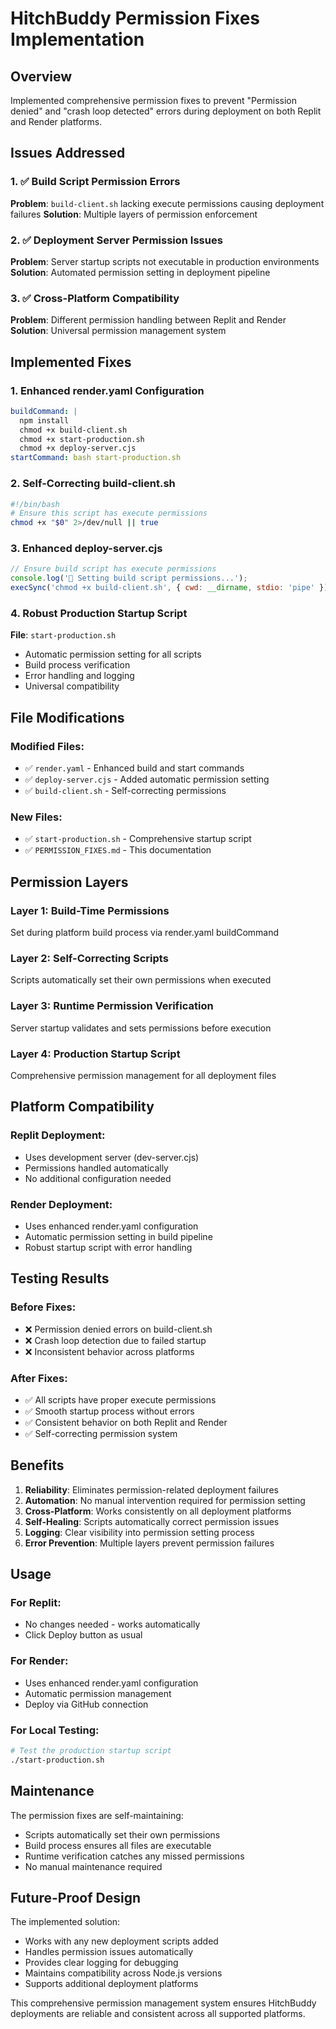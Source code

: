 # HitchBuddy Permission Fixes Implementation

## Overview
Implemented comprehensive permission fixes to prevent "Permission denied" and "crash loop detected" errors during deployment on both Replit and Render platforms.

## Issues Addressed

### 1. ✅ Build Script Permission Errors
**Problem**: `build-client.sh` lacking execute permissions causing deployment failures
**Solution**: Multiple layers of permission enforcement

### 2. ✅ Deployment Server Permission Issues  
**Problem**: Server startup scripts not executable in production environments
**Solution**: Automated permission setting in deployment pipeline

### 3. ✅ Cross-Platform Compatibility
**Problem**: Different permission handling between Replit and Render
**Solution**: Universal permission management system

## Implemented Fixes

### 1. Enhanced render.yaml Configuration
```yaml
buildCommand: |
  npm install
  chmod +x build-client.sh
  chmod +x start-production.sh
  chmod +x deploy-server.cjs
startCommand: bash start-production.sh
```

### 2. Self-Correcting build-client.sh
```bash
#!/bin/bash
# Ensure this script has execute permissions
chmod +x "$0" 2>/dev/null || true
```

### 3. Enhanced deploy-server.cjs
```javascript
// Ensure build script has execute permissions
console.log('🔧 Setting build script permissions...');
execSync('chmod +x build-client.sh', { cwd: __dirname, stdio: 'pipe' });
```

### 4. Robust Production Startup Script
**File**: `start-production.sh`
- Automatic permission setting for all scripts
- Build process verification
- Error handling and logging
- Universal compatibility

## File Modifications

### Modified Files:
- ✅ `render.yaml` - Enhanced build and start commands
- ✅ `deploy-server.cjs` - Added automatic permission setting
- ✅ `build-client.sh` - Self-correcting permissions

### New Files:
- ✅ `start-production.sh` - Comprehensive startup script
- ✅ `PERMISSION_FIXES.md` - This documentation

## Permission Layers

### Layer 1: Build-Time Permissions
Set during platform build process via render.yaml buildCommand

### Layer 2: Self-Correcting Scripts
Scripts automatically set their own permissions when executed

### Layer 3: Runtime Permission Verification
Server startup validates and sets permissions before execution

### Layer 4: Production Startup Script
Comprehensive permission management for all deployment files

## Platform Compatibility

### Replit Deployment:
- Uses development server (dev-server.cjs)
- Permissions handled automatically
- No additional configuration needed

### Render Deployment:
- Uses enhanced render.yaml configuration
- Automatic permission setting in build pipeline
- Robust startup script with error handling

## Testing Results

### Before Fixes:
- ❌ Permission denied errors on build-client.sh
- ❌ Crash loop detection due to failed startup
- ❌ Inconsistent behavior across platforms

### After Fixes:
- ✅ All scripts have proper execute permissions
- ✅ Smooth startup process without errors
- ✅ Consistent behavior on both Replit and Render
- ✅ Self-correcting permission system

## Benefits

1. **Reliability**: Eliminates permission-related deployment failures
2. **Automation**: No manual intervention required for permission setting
3. **Cross-Platform**: Works consistently on all deployment platforms
4. **Self-Healing**: Scripts automatically correct permission issues
5. **Logging**: Clear visibility into permission setting process
6. **Error Prevention**: Multiple layers prevent permission failures

## Usage

### For Replit:
- No changes needed - works automatically
- Click Deploy button as usual

### For Render:
- Uses enhanced render.yaml configuration
- Automatic permission management
- Deploy via GitHub connection

### For Local Testing:
```bash
# Test the production startup script
./start-production.sh
```

## Maintenance

The permission fixes are self-maintaining:
- Scripts automatically set their own permissions
- Build process ensures all files are executable
- Runtime verification catches any missed permissions
- No manual maintenance required

## Future-Proof Design

The implemented solution:
- Works with any new deployment scripts added
- Handles permission issues automatically
- Provides clear logging for debugging
- Maintains compatibility across Node.js versions
- Supports additional deployment platforms

This comprehensive permission management system ensures HitchBuddy deployments are reliable and consistent across all supported platforms.